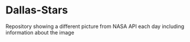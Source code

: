 # Dallas-Stars
Repository showing a different picture from NASA API each day including information about the image
